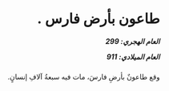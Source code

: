 <h1 dir="rtl">طاعون بأرض فارس .</h1>

<h5 dir="rtl">العام الهجري:  299

العام الميلادي: 911

</h5>

<p dir="rtl">وقع طاعونٌ بأرضِ فارسَ، مات فيه سبعةُ آلافِ إنسانٍ.</p></br>
